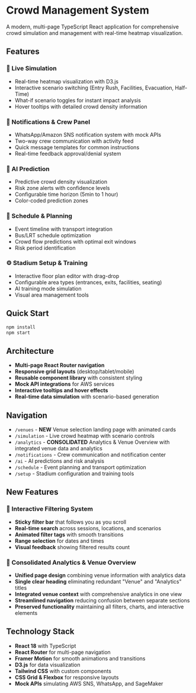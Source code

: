 # Crowd Management System

A modern, multi-page TypeScript React application for comprehensive crowd simulation and management with real-time heatmap visualization.

## Features

### 🎯 Live Simulation
- Real-time heatmap visualization with D3.js
- Interactive scenario switching (Entry Rush, Facilities, Evacuation, Half-Time)
- What-if scenario toggles for instant impact analysis
- Hover tooltips with detailed crowd density information

### 📱 Notifications & Crew Panel
- WhatsApp/Amazon SNS notification system with mock APIs
- Two-way crew communication with activity feed
- Quick message templates for common instructions
- Real-time feedback approval/denial system

### 🤖 AI Prediction
- Predictive crowd density visualization
- Risk zone alerts with confidence levels
- Configurable time horizon (5min to 1 hour)
- Color-coded prediction zones

### 📅 Schedule & Planning
- Event timeline with transport integration
- Bus/LRT schedule optimization
- Crowd flow predictions with optimal exit windows
- Risk period identification

### ⚙️ Stadium Setup & Training
- Interactive floor plan editor with drag-drop
- Configurable area types (entrances, exits, facilities, seating)
- AI training mode simulation
- Visual area management tools

## Quick Start

```bash
npm install
npm start
```

## Architecture

- **Multi-page React Router navigation**
- **Responsive grid layouts** (desktop/tablet/mobile)
- **Reusable component library** with consistent styling
- **Mock API integrations** for AWS services
- **Interactive tooltips and hover effects**
- **Real-time data simulation** with scenario-based generation

## Navigation

- `/venues` - **NEW** Venue selection landing page with animated cards
- `/simulation` - Live crowd heatmap with scenario controls
- `/analytics` - **CONSOLIDATED** Analytics & Venue Overview with integrated venue data and analytics
- `/notifications` - Crew communication and notification center  
- `/ai` - AI predictions and risk analysis
- `/schedule` - Event planning and transport optimization
- `/setup` - Stadium configuration and training tools

## New Features

### 🎯 Interactive Filtering System
- **Sticky filter bar** that follows you as you scroll
- **Real-time search** across sessions, locations, and scenarios
- **Animated filter tags** with smooth transitions
- **Range selection** for dates and times
- **Visual feedback** showing filtered results count

### 🏢 Consolidated Analytics & Venue Overview
- **Unified page design** combining venue information with analytics data
- **Single clear heading** eliminating redundant "Venue" and "Analytics" titles
- **Integrated venue context** with comprehensive analytics in one view
- **Streamlined navigation** reducing confusion between separate sections
- **Preserved functionality** maintaining all filters, charts, and interactive elements

## Technology Stack

- **React 18** with TypeScript
- **React Router** for multi-page navigation
- **Framer Motion** for smooth animations and transitions
- **D3.js** for data visualization
- **Tailwind CSS** with custom components
- **CSS Grid & Flexbox** for responsive layouts
- **Mock APIs** simulating AWS SNS, WhatsApp, and SageMaker